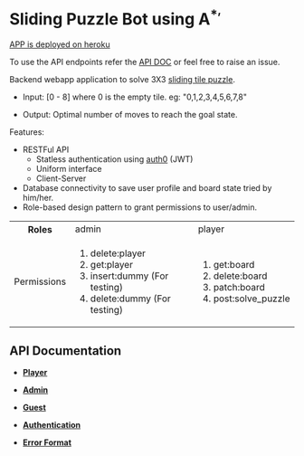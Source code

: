 # Sliding Puzzle Bot using A<sup>*<sup>, 
  [APP is deployed on heroku](https://sliding-puzzle-kartik33.herokuapp.com/guest)
  
To use the API endpoints refer the [API DOC](api_doc/api_doc.md) or feel free to raise an issue. 

Backend webapp application to solve 3X3 <a href="https://en.wikipedia.org/wiki/Sliding_puzzle">sliding tile puzzle</a>.

* Input: [0 - 8] where 0 is the empty tile. eg: "0,1,2,3,4,5,6,7,8"

* Output: Optimal number of moves to reach the goal state.

Features:

<ul>
  <li>RESTFul API
    <ul>
      <li>Statless authentication using <a href="https://auth0.com">auth0</a> (JWT)</li>
      <li>Uniform interface</li>
      <li>Client-Server</a>
    </ul>
  </li>
  <li>Database connectivity to save user profile and board state tried by him/her.</li>
  <li>Role-based design pattern to grant permissions to user/admin.</li>
</ul>

<table>
  <tr>
    <th>Roles</td>
    <td>admin</th>
    <td>player</td>
  </tr>
  <tr>
    <td>Permissions</td>
      <td>
        <ol>
          <li>delete:player</li> 
          <li>get:player</li>  
          <li>insert:dummy (For testing)</li> 
          <li>delete:dummy (For testing)</li>
        </ol>
    </td>
    <td>
      <ol>
        <li>get:board</li> 
        <li>delete:board</li> 
        <li>patch:board</li> 
        <li>post:solve_puzzle</li>
      </ol>
     </td>
  </tr>
  <tr>
  </tr>
</table>    

**API Documentation**
----

* **[Player](api_doc/player.md)**

* **[Admin](api_doc/admin.md)**

* **[Guest](api_doc/guest.md)**

* **[Authentication](api_doc/auth.md)**

* **[Error Format](api_doc/error.md)**
